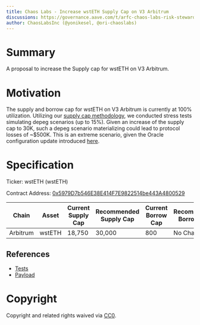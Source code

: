 ```yaml
---
title: Chaos Labs - Increase wstETH Supply Cap on V3 Arbitrum
discussions: https://governance.aave.com/t/arfc-chaos-labs-risk-stewards-increase-caps-reth-and-wsteth-on-v3-arbitrum/13817
author: ChaosLabsInc (@yonikesel, @ori-chaoslabs)
---
```


# Summary

A proposal to increase the Supply cap for wstETH on V3 Arbitrum.

# Motivation

The supply and borrow cap for wstETH on V3 Arbitrum is currently at 100% utilization.
Utilizing our [supply cap methodology](https://governance.aave.com/t/chaos-labs-supply-cap-methodology/12842), we conducted stress tests simulating depeg scenarios (up to 15%). Given an increase of the supply cap to 30K, such a depeg scenario materializing could lead to protocol losses of ~$500K. This is an extreme scenario, given the Oracle configuration update introduced [here](https://app.aave.com/governance/proposal/248/).

# Specification

Ticker: wstETH (wstETH)

Contract Address: [0x5979D7b546E38E414F7E9822514be443A4800529](https://arbiscan.io/address/0x5979d7b546e38e414f7e9822514be443a4800529)

| Chain    | Asset  | Current Supply Cap | Recommended Supply Cap | Current Borrow Cap | Recommended Borrow Cap |
| -------- | ------ | ------------------ | ---------------------- | ------------------ | ---------------------- |
| Arbitrum | wstETH | 18,750             | 30,000                 | 800                | No Change              |

## References

- [Tests](https://github.com/bgd-labs/aave-proposals/blob/main/src/AaveV3ArbwstETHCapsUpdates_20230703/AaveV3ArbwstETHCapsUpdates_20230703Test.t.sol)
- [Payload](https://github.com/bgd-labs/aave-proposals/blob/main/src/AaveV3ArbwstETHCapsUpdates_20230703/AaveV3ArbwstETHCapsUpdates_20230703.sol)

# Copyright

Copyright and related rights waived via [CC0](https://creativecommons.org/publicdomain/zero/1.0/).
